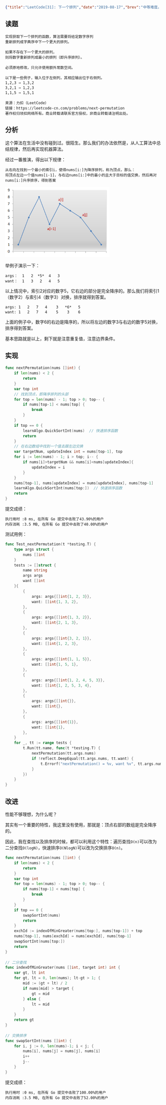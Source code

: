 ```json lw-blog-meta
{"title":"LeetCode[31]: 下一个排列","date":"2019-08-17","brev":"中等难度。","tags":["算法与数据结构"],"path":"blog/2019/190817-LeetCode-31.md"}
```



## 读题

```text
实现获取下一个排列的函数，算法需要将给定数字序列
重新排列成字典序中下一个更大的排列。

如果不存在下一个更大的排列，
则将数字重新排列成最小的排列（即升序排列）。

必须原地修改，只允许使用额外常数空间。

以下是一些例子，输入位于左侧列，其相应输出位于右侧列。
1,2,3 → 1,3,2
3,2,1 → 1,2,3
1,1,5 → 1,5,1

来源：力扣（LeetCode）
链接：https://leetcode-cn.com/problems/next-permutation
著作权归领扣网络所有。商业转载请联系官方授权，非商业转载请注明出处。
```

## 分析

这个算法在生活中没有碰到过。很陌生。那么我们的办法依然是，从人工算法中总结规律，然后再实现机器算法。

经过一番推演，得出以下规律：

```text
从右向左找到一个最小的索引i，使得nums[i:]为降序排列，称为顶点，那么：
将顶点左边一个值nums[i-1]，与右边nums[i:]中的最小的且大于目标的值交换，然后再对nums[i:]升序排序，得到答案
```

![LeetCode 31](https://raw.githubusercontent.com/Saodd/Saodd.github.io.backup-Jun2020/master/static/blog/2019-08-17-LeetCode-31.png)

举例子演示一下：

```text
args：  1   2  *5*  4   3
want：  1   3   2   4   5
```

以上情况中，索引2对应的数字5，它右边的部分是完全降序的。那么我们将索引1（数字2）与索引4（数字3）对换，排序就得到答案。

```text
args: 1   2   7   4    3   *6*   5
want: 1   2   7   4    5    3    6
```

上面的例子中，数字6的右边是降序的，所以将左边的数字3与右边的数字5对换，排序得到答案。

基本思路就是以上，剩下就是注意重复值，注意边界条件。

## 实现

```go
func nextPermutation(nums []int) {
    if len(nums) < 2 {
        return
    }
    var top int
    // 找到顶点，即降序排列的头部
    for top = len(nums) - 1; top > 0; top-- {
        if nums[top-1] < nums[top] {
            break
        }
    }
    if top == 0 {
        learnAlgo.QuickSortInt(nums)  // 快速排序函数
        return
    }
    // 在右边数组中找到一个值去跟左边交换
    var targetNum, updateIndex int = nums[top-1], top
    for i := len(nums) - 1; i > top; i-- {
        if nums[i]>targetNum && nums[i]<nums[updateIndex]{
            updateIndex = i
        }
    }
    nums[top-1], nums[updateIndex] = nums[updateIndex], nums[top-1]
    learnAlgo.QuickSortInt(nums[top:])  // 快速排序函数
    return
}
```

提交成绩：

```text
执行用时 :8 ms, 在所有 Go 提交中击败了43.90%的用户
内存消耗 :3.5 MB, 在所有 Go 提交中击败了40.00%的用户
```

测试用例：

```go
func Test_nextPermutation(t *testing.T) {
    type args struct {
        nums []int
    }
    tests := []struct {
        name string
        args args
        want []int
    }{
        {
            args: args{[]int{1, 2, 3}},
            want: []int{1, 3, 2},
        },
        {
            args: args{[]int{1, 3, 2}},
            want: []int{2, 1, 3},
        },
        {
            args: args{[]int{3, 2, 1}},
            want: []int{1, 2, 3},
        },
        {
            args: args{[]int{1, 1, 5}},
            want: []int{1, 5, 1},
        },
        {
            args: args{[]int{1, 2, 4, 5, 3}},
            want: []int{1, 2, 5, 3, 4},
        },
        {
            args: args{[]int{}},
            want: []int{},
        },
        {
            args: args{[]int{1}},
            want: []int{1},
        },
    }
    for _, tt := range tests {
        t.Run(tt.name, func(t *testing.T) {
            nextPermutation(tt.args.nums)
            if !reflect.DeepEqual(tt.args.nums, tt.want) {
                t.Errorf("nextPermutation() = %v, want %v", tt.args.nums, tt.want)
            }
        })
    }
}
```

## 改进

性能不够理想，为什么呢？

其实有一个重要的特性，我这里没有使用，那就是：顶点右部的数组是完全降序的。

因此，我在查找以及排序的时候，都可以利用这个特性：遍历查找`O(n)`可以改为二分查找`O(logN)`，快速排序`O(NlogN)`可以改为交换排序`O(n)`。

```go
func nextPermutation(nums []int) {
    if len(nums) < 2 {
        return
    }
    var top int
    for top = len(nums) - 1; top > 0; top-- {
        if nums[top-1] < nums[top] {
            break
        }
    }
    if top == 0 {
        swapSortInt(nums)
        return
    }
    exchId := indexOfMinGreater(nums[top:], nums[top-1]) + top
    nums[top-1], nums[exchId] = nums[exchId], nums[top-1]
    swapSortInt(nums[top:])
    return
}

// 二分查找
func indexOfMinGreater(nums []int, target int) int {
    var gt, lt int
    for gt, lt = 0, len(nums); lt-gt > 1; {
        mid := (gt + lt) / 2
        if nums[mid] > target {
            gt = mid
        } else {
            lt = mid
        }
    }
    return gt
}

// 交换排序
func swapSortInt(nums []int) {
    for i, j := 0, len(nums)-1; i < j; {
        nums[i], nums[j] = nums[j], nums[i]
        i++
        j--
    }
}
```

提交成绩：

```text
执行用时 :0 ms, 在所有 Go 提交中击败了100.00%的用户
内存消耗 :3.5 MB, 在所有 Go 提交中击败了52.00%的用户
```
